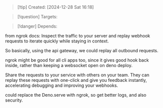 
>[!tip] Created: [2024-12-28 Sat 16:18]

>[!question] Targets: 

>[!danger] Depends: 

from ngrok docs: Inspect the traffic to your server and replay webhook requests to iterate quickly while staying in context.

So basically, using the api gateway, we could replay all outbound requests.

ngrok might be good for all cli apps too, since it gives good hook back inside, rather than keeping a websocket open on deno deploy.

Share the requests to your service with others on your team. They can replay these requests with one-click and give you feedback instantly, accelerating debugging and improving your webhooks.

could replace the Deno.serve with ngrok, so get better logs, and also security.